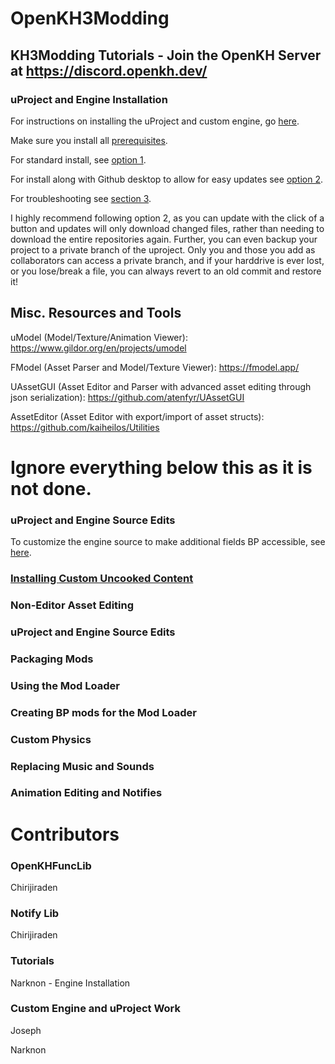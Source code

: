 # OpenKH3Modding
## KH3Modding Tutorials - Join the OpenKH Server at https://discord.openkh.dev/


### uProject and Engine Installation

For instructions on installing the uProject and custom engine, go [here](https://github.com/narknon/OpenKH3Modding/blob/main/uProject%20and%20Engine%20Installation.md).

Make sure you install all [prerequisites](https://github.com/narknon/OpenKH3Modding/blob/main/uProject%20and%20Engine%20Installation.md#prerequisites).

For standard install, see [option 1](https://github.com/narknon/OpenKH3Modding/edit/main/uProject%20and%20Engine%20Installation.md#1-standard-install---no-easy-updating).

For install along with Github desktop to allow for easy updates see [option 2](https://github.com/narknon/OpenKH3Modding/edit/main/uProject%20and%20Engine%20Installation.md#2-github-clone-install---update-with-the-click-of-a-button).  

For troubleshooting see [section 3](https://github.com/narknon/OpenKH3Modding/edit/main/uProject%20and%20Engine%20Installation.md#3-troubleshooting).

I highly recommend following option 2, as you can update with the click of a button and updates will only download changed files, rather than needing to download the entire repositories again.  Further, you can even backup your project to a private branch of the uproject.  Only you and those you add as collaborators can access a private branch, and if your harddrive is ever lost, or you lose/break a file, you can always revert to an old commit and restore it!


## Misc. Resources and Tools

uModel (Model/Texture/Animation Viewer): https://www.gildor.org/en/projects/umodel

FModel (Asset Parser and Model/Texture Viewer): https://fmodel.app/

UAssetGUI (Asset Editor and Parser with advanced asset editing through json serialization): https://github.com/atenfyr/UAssetGUI

AssetEditor (Asset Editor with export/import of asset structs): https://github.com/kaiheilos/Utilities

# Ignore everything below this as it is not done.

### uProject and Engine Source Edits

To customize the engine source to make additional fields BP accessible, see [here](https://github.com/narknon/OpenKH3Modding/blob/main/).

### [Installing Custom Uncooked Content](/Installing%20Custom%20Uncooked%20Content#L1)



### Non-Editor Asset Editing



### uProject and Engine Source Edits



### Packaging Mods


### Using the Mod Loader


### Creating BP mods for the Mod Loader


### Custom Physics


### Replacing Music and Sounds


### Animation Editing and Notifies




# Contributors

### OpenKHFuncLib
Chirijiraden

### Notify Lib
Chirijiraden

### Tutorials

Narknon - Engine Installation

### Custom Engine and uProject Work
Joseph

Narknon




